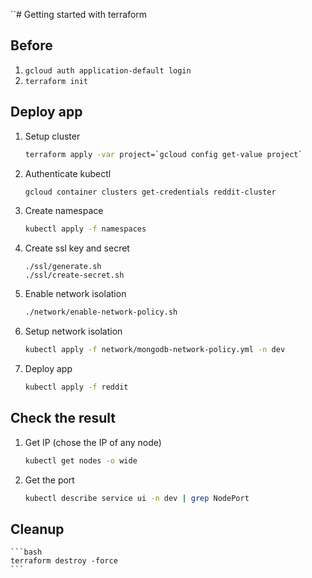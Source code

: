 ``# Getting started with terraform

## Before
1. `gcloud auth application-default login`
1. `terraform init`

## Deploy app
1. Setup cluster
    ```bash
    terraform apply -var project=`gcloud config get-value project`
    ```

1. Authenticate kubectl
    ```bash
    gcloud container clusters get-credentials reddit-cluster
    ```

1. Create namespace
    ```bash
    kubectl apply -f namespaces
    ```

1. Create ssl key and secret
    ```
    ./ssl/generate.sh
    ./ssl/create-secret.sh
    ```
1. Enable network isolation
    ```bash
    ./network/enable-network-policy.sh
    ```

1. Setup network isolation
    ```bash
    kubectl apply -f network/mongodb-network-policy.yml -n dev
    ```

1. Deploy app
    ```bash
    kubectl apply -f reddit
    ```

## Check the result
1. Get IP (chose the IP of any node)
    ```bash
    kubectl get nodes -o wide
    ```

1. Get the port
    ```bash
    kubectl describe service ui -n dev | grep NodePort
    ```

## Cleanup
    ```bash
    terraform destroy -force
    ```
